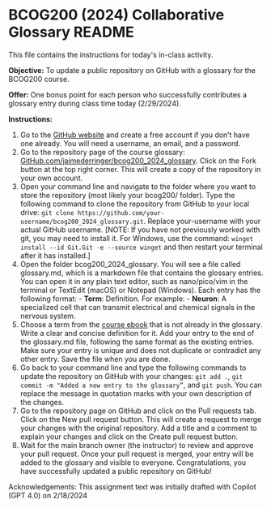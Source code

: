 # BCOG200 (2024) Collaborative Glossary README

This file contains the instructions for today's in-class activity.

**Objective:** To update a public repository on GitHub with a glossary for the BCOG200 course.

**Offer:** One bonus point for each person who successfully contributes a glossary entry during class time today (2/29/2024).

**Instructions:**
1. Go to the [GitHub website](https://github.com/) and create a free account if you don’t have one already. You will need a username, an email, and a password. 
2. Go to the repository page of the course glossary: [GitHub.com/jaimederringer/bcog200_2024_glossary](https://github.com/jaimederringer/bcog200_2024_glossary). Click on the Fork button at the top right corner. This will create a copy of the repository in your own account. 
3. Open your command line and navigate to the folder where you want to store the repository (most likely your bcog200/ folder). Type the following command to clone the repository from GitHub to your local drive: `git clone https://github.com/your-username/bcog200_2024_glossary.git`. Replace your-username with your actual GitHub username. [NOTE: If you have not previously worked with git, you may need to install it. For Windows, use the command: `winget install --id Git.Git -e --source winget` and then restart your terminal after it has installed.]
4. Open the folder bcog200_2024_glossary. You will see a file called glossary.md, which is a markdown file that contains the glossary entries. You can open it in any plain text editor, such as nano/pico/vim in the terminal or TextEdit (macOS) or Notepad (Windows). Each entry has the following format: - **Term**: Definition. For example: - **Neuron**: A specialized cell that can transmit electrical and chemical signals in the nervous system. 
5. Choose a term from the [course ebook](https://github.com/jonwillits/python_for_bcs/blob/master/ebook/book_contents.md) that is not already in the glossary. Write a clear and concise definition for it. Add your entry to the end of the glossary.md file, following the same format as the existing entries. Make sure your entry is unique and does not duplicate or contradict any other entry. Save the file when you are done. 
6. Go back to your command line and type the following commands to update the repository on GitHub with your changes: `git add .`, `git commit -m "Added a new entry to the glossary”`, and `git push`. You can replace the message in quotation marks with your own description of the changes. 
7. Go to the repository page on GitHub and click on the Pull requests tab. Click on the New pull request button. This will create a request to merge your changes with the original repository. Add a title and a comment to explain your changes and click on the Create pull request button. 
8. Wait for the main branch owner (the instructor) to review and approve your pull request. Once your pull request is merged, your entry will be added to the glossary and visible to everyone. Congratulations, you have successfully updated a public repository on GitHub! 

Acknowledgements: This assignment text was initially drafted with Copilot (GPT 4.0) on 2/18/2024
